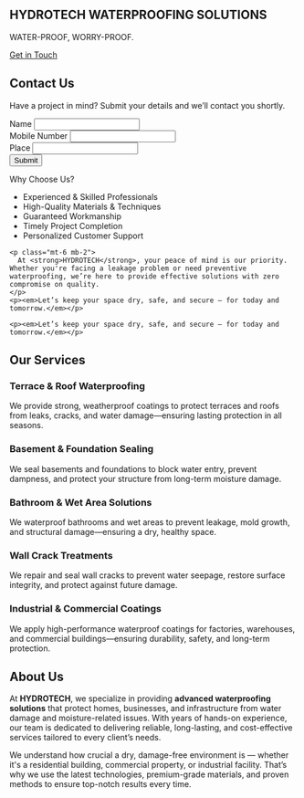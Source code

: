 
<html lang="en">
<head>
  <meta charset="UTF-8" />
  <meta name="viewport" content="width=device-width, initial-scale=1.0" />
  <title>HYDROTECH Waterproofing Solutions</title>
  <script src="https://cdn.tailwindcss.com"></script>
</head>
<body class="bg-gray-50 text-gray-800">

  <!-- Hero Section -->
  <section class="bg-blue-600 text-white text-center py-20">
    <h1 class="text-4xl font-bold mb-4">HYDROTECH WATERPROOFING SOLUTIONS</h1>
    <p class="text-lg mb-6">WATER-PROOF, WORRY-PROOF.</p>
    <a href="#contact" class="bg-white text-blue-600 px-6 py-2 rounded-full font-semibold hover:bg-blue-100">Get in Touch</a>
  </section>

  <!-- About Section -->
<section id="contact" class="bg-gray-200 py-16 px-6 text-center">
  <h2 class="text-3xl font-bold mb-4">Contact Us</h2>
  <p class="mb-6 text-gray-700">Have a project in mind? Submit your details and we’ll contact you shortly.</p>

  <form action="https://formspree.io/f/mjkrzale" method="POST" class="max-w-md mx-auto bg-white p-6 rounded-lg shadow">
    <div class="mb-4 text-left">
      <label class="block text-gray-700 mb-2" for="name">Name</label>
      <input type="text" id="name" name="name" required class="w-full px-4 py-2 border rounded-md focus:outline-none focus:ring-2 focus:ring-blue-400">
    </div>
    <div class="mb-4 text-left">
      <label class="block text-gray-700 mb-2" for="mobile">Mobile Number</label>
      <input type="tel" id="mobile" name="mobile" required pattern="[0-9]{10}" class="w-full px-4 py-2 border rounded-md focus:outline-none focus:ring-2 focus:ring-blue-400">
    </div>
    <div class="mb-4 text-left">
      <label class="block text-gray-700 mb-2" for="place">Place</label>
      <input type="text" id="place" name="place" required class="w-full px-4 py-2 border rounded-md focus:outline-none focus:ring-2 focus:ring-blue-400">
    </div>
    <button type="submit" class="bg-blue-600 text-white px-6 py-2 rounded-full font-semibold hover:bg-blue-700">
      Submit
    </button>
  </form>
</section>
    <!-- Why Choose Us Section -->
 <div class="text-center">
    <p class="text-2xl font-bold mb-4">Why Choose Us?</p>
    <div class="text-center">
      <ul class="list-disc list-inside text-gray-700 inline-block text-left">
        <li>Experienced & Skilled Professionals</li>
        <li>High-Quality Materials & Techniques</li>
        <li>Guaranteed Workmanship</li>
        <li>Timely Project Completion</li>
        <li>Personalized Customer Support</li>
      </ul>
    </div>

    <p class="mt-6 mb-2">
      At <strong>HYDROTECH</strong>, your peace of mind is our priority. Whether you're facing a leakage problem or need preventive waterproofing, we’re here to provide effective solutions with zero compromise on quality.
    </p>
    <p><em>Let’s keep your space dry, safe, and secure — for today and tomorrow.</em></p>
    
    <p><em>Let’s keep your space dry, safe, and secure — for today and tomorrow.</em></p>
</div>

  <!-- Services Section -->
  <section id="services" class="bg-white py-16 px-6">
    <div class="max-w-5xl mx-auto text-center">
      <h2 class="text-3xl font-bold mb-10">Our Services</h2>
      <div class="grid grid-cols-1 md:grid-cols-3 gap-8">
        <div class="bg-gray-100 p-6 rounded-lg shadow">
          <h3 class="text-xl font-semibold mb-2">Terrace & Roof Waterproofing</h3>
          <p>We provide strong, weatherproof coatings to protect terraces and roofs from leaks, cracks, and water damage—ensuring lasting protection in all seasons.</p>
        </div>
        <div class="bg-gray-100 p-6 rounded-lg shadow">
          <h3 class="text-xl font-semibold mb-2">Basement & Foundation Sealing</h3>
          <p>We seal basements and foundations to block water entry, prevent dampness, and protect your structure from long-term moisture damage.</p>
        </div>
        <div class="bg-gray-100 p-6 rounded-lg shadow">
          <h3 class="text-xl font-semibold mb-2">Bathroom & Wet Area Solutions</h3>
          <p>We waterproof bathrooms and wet areas to prevent leakage, mold growth, and structural damage—ensuring a dry, healthy space.</p>
        </div>
        <div class="bg-gray-100 p-6 rounded-lg shadow">
          <h3 class="text-xl font-semibold mb-2">Wall Crack Treatments</h3>
          <p>We repair and seal wall cracks to prevent water seepage, restore surface integrity, and protect against future damage.</p>
        </div>
        <div class="bg-gray-100 p-6 rounded-lg shadow">
          <h3 class="text-xl font-semibold mb-2">Industrial & Commercial Coatings</h3>
          <p>We apply high-performance waterproof coatings for factories, warehouses, and commercial buildings—ensuring durability, safety, and long-term protection.</p>
        </div>
      </div>
    </div>
  </section>

  <!-- Contact Section -->
<section id="about" class="py-16 px-6 max-w-4xl mx-auto text-center">
    <h2 class="text-3xl font-bold mb-4">About Us</h2>
    <p class="mb-4">
      At <strong>HYDROTECH</strong>, we specialize in providing <strong>advanced waterproofing solutions</strong> that protect homes, businesses, and infrastructure from water damage and moisture-related issues. With years of hands-on experience, our team is dedicated to delivering reliable, long-lasting, and cost-effective services tailored to every client’s needs.
    </p>
    <p class="mb-4">
      We understand how crucial a dry, damage-free environment is — whether it's a residential building, commercial property, or industrial facility. That’s why we use the latest technologies, premium-grade materials, and proven methods to ensure top-notch results every time.
    </p> 

